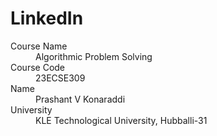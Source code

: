 # LinkedIn

<dl>
<dt>Course Name</dt>
<dd>Algorithmic Problem Solving</dd>
<dt>Course Code</dt>
<dd>23ECSE309</dd>
<dt>Name</dt>
<dd>Prashant V Konaraddi</dd>
<dt>University</dt>
<dd>KLE Technological University, Hubballi-31</dd>
</dl>
